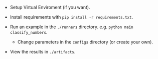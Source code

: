 - Setup Virtual Enviroment (if you want).

- Install requirements with ``` pip install -r requirements.txt ```.

- Run an example in the ``` ./runners ``` directory. e.g. ``` python main classify_numbers ```.
    - Change parameters in the ``` configs ``` directory (or create your own).

- View the results in ``` ./artifacts ```.
